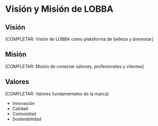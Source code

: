 # Visión y Misión de LOBBA

## Visión
[COMPLETAR: Visión de LOBBA como plataforma de belleza y bienestar]

## Misión
[COMPLETAR: Misión de conectar salones, profesionales y clientas]

## Valores
[COMPLETAR: Valores fundamentales de la marca]
- Innovación
- Calidad
- Comunidad
- Sostenibilidad
